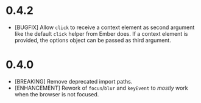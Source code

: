 # 0.4.2
-  [BUGFIX] Allow `click` to receive a context element as second argument like the
   default `click` helper from Ember does. If a context element is provided, the options object can be passed as third argument.
# 0.4.0
- [BREAKING] Remove deprecated import paths.
- [ENHANCEMENT] Rework of `focus`/`blur` and `keyEvent` to _mostly_ work when the browser is not
  focused.
